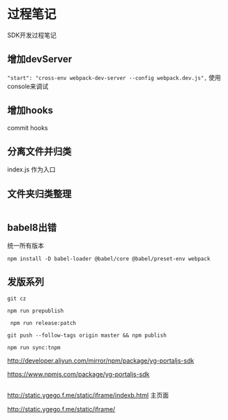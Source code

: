 # 过程笔记

SDK开发过程笔记

## 增加devServer 

`"start": "cross-env webpack-dev-server --config webpack.dev.js",`
使用console来调试

## 增加hooks

commit hooks

## 分离文件并归类

index.js 作为入口

## 文件夹归类整理

```
```

## babel8出错
统一所有版本

`npm install -D babel-loader @babel/core @babel/preset-env webpack`

## 发版系列
`git cz`

`npm run prepublish`

` npm run release:patch`

`git push --follow-tags origin master && npm publish`

`npm run sync:tnpm`

http://developer.aliyun.com/mirror/npm/package/yg-portaljs-sdk

https://www.npmjs.com/package/yg-portaljs-sdk


##

http://static.ygego.f.me/static/iframe/indexb.html  主页面

http://static.ygego.f.me/static/iframe/


